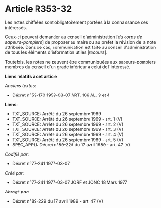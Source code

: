 # Article R353-32

Les notes chiffrées sont obligatoirement portées à la connaissance des intéressés.

Ceux-ci peuvent demander au conseil d'administration [*du corps de sapeurs-pompiers*] de proposer au maire ou au préfet la
révision de la note attribuée. Dans ce cas, communication est faite au conseil d'administration de tous les éléments
d'information utiles [*recours*].

Toutefois, les notes ne peuvent être communiquées aux sapeurs-pompiers membres du conseil d'un grade inférieur à celui de
l'intéressé.

**Liens relatifs à cet article**

_Anciens textes_:

  - Décret n°53-170 1953-03-07 ART. 106 AL. 3 et 4

**Liens**:

  - TXT_SOURCE: Arrêté du 26 septembre 1969
  - TXT_SOURCE: Arrêté du 26 septembre 1969 - art. 1 (V)
  - TXT_SOURCE: Arrêté du 26 septembre 1969 - art. 2 (V)
  - TXT_SOURCE: Arrêté du 26 septembre 1969 - art. 3 (V)
  - TXT_SOURCE: Arrêté du 26 septembre 1969 - art. 4 (V)
  - TXT_SOURCE: Arrêté du 26 septembre 1969 - art. 5 (V)
  - SPEC_APPLI: Décret n°89-229 du 17 avril 1989 - art. 47 (V)

_Codifié par_:

  - Décret n°77-241 1977-03-07

_Créé par_:

  - Décret n°77-241 1977-03-07 JORF et JONC 18 Mars 1977

_Abrogé par_:

  - Décret n°89-229 du 17 avril 1989 - art. 47 (V)
